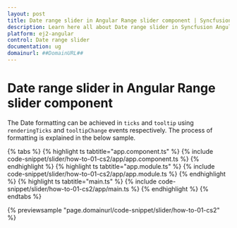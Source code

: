 ```yaml
---
layout: post
title: Date range slider in Angular Range slider component | Syncfusion
description: Learn here all about Date range slider in Syncfusion Angular Range slider component of Syncfusion Essential JS 2 and more.
platform: ej2-angular
control: Date range slider 
documentation: ug
domainurl: ##DomainURL##
---
```


# Date range slider in Angular Range slider component

The Date formatting can be achieved in `ticks` and `tooltip` using `renderingTicks` and `tooltipChange` events respectively.
The process of formatting is explained in the below sample.

{% tabs %}
{% highlight ts tabtitle="app.component.ts" %}
{% include code-snippet/slider/how-to-01-cs2/app/app.component.ts %}
{% endhighlight %}
{% highlight ts tabtitle="app.module.ts" %}
{% include code-snippet/slider/how-to-01-cs2/app/app.module.ts %}
{% endhighlight %}
{% highlight ts tabtitle="main.ts" %}
{% include code-snippet/slider/how-to-01-cs2/app/main.ts %}
{% endhighlight %}
{% endtabs %}
  
{% previewsample "page.domainurl/code-snippet/slider/how-to-01-cs2" %}
